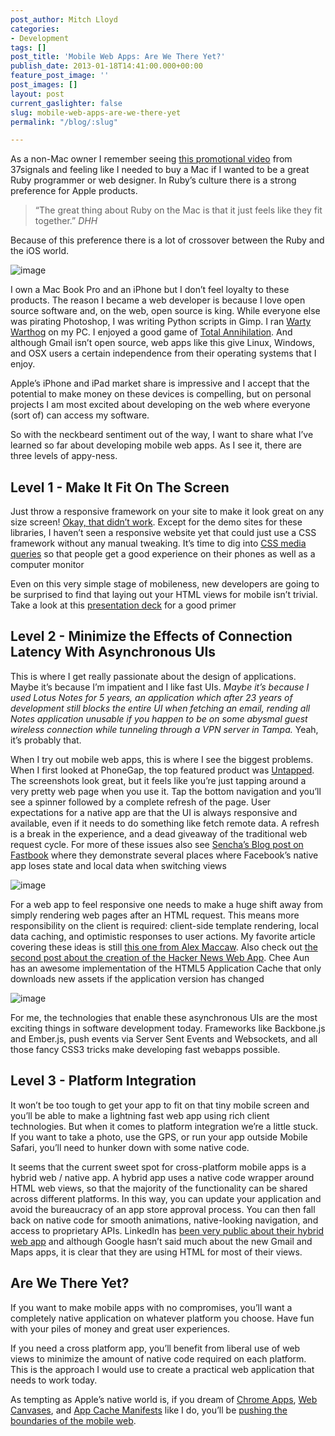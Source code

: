```yaml
---
post_author: Mitch Lloyd
categories:
- Development
tags: []
post_title: 'Mobile Web Apps: Are We There Yet?'
publish_date: 2013-01-18T14:41:00.000+00:00
feature_post_image: ''
post_images: []
layout: post
current_gaslighter: false
slug: mobile-web-apps-are-we-there-yet
permalink: "/blog/:slug"

---
```

As a non-Mac owner I remember seeing [this promotional video](http://www.youtube.com/watch?v=Jh2OVJjbKUI) from 37signals and feeling like I needed to buy a Mac if I wanted to be a great Ruby programmer or web designer. In Ruby’s culture there is a strong preference for Apple products.

> “The great thing about Ruby on the Mac is that it just feels like they fit together.”
> <cite>DHH</cite>

Because of this preference there is a lot of crossover between the Ruby and the iOS world.

![image](http://media.tumblr.com/7baaa76ec668072af581605d65d769c5/tumblr_inline_mgtsgmxJZA1r9fv8b.jpg)

I own a Mac Book Pro and an iPhone but I don’t feel loyalty to these products.
The reason I became a web developer is because I love open source software
and, on the web, open source is king. While everyone else was pirating
Photoshop, I was writing Python scripts in Gimp. I ran [Warty Warthog](http://en.wikipedia.org/wiki/List_of_Ubuntu_releases#Ubuntu_4.10_.28Warty_Warthog.29)
on my PC. I enjoyed a good game of [Total Annihilation](http://www.tauniverse.com/). And although Gmail isn’t open
source, web apps like this give Linux, Windows, and OSX users a certain independence from their operating systems that I enjoy.

Apple’s iPhone and iPad market share is impressive and I accept that the
potential to make money on these devices is compelling, but on personal
projects I am most excited about developing on the web where everyone (sort
of) can access my software.

So with the neckbeard sentiment out of the way, I want to share what I’ve
learned so far about developing mobile web apps. As I see it, there are three
levels of appy-ness.

## Level 1 - Make It Fit On The Screen

Just throw a responsive framework on your site to make it look great on any
size screen! [Okay, that didn’t work](https://twitter.com/t_crayford/status/290989695754719233). Except for
the demo sites for these libraries, I haven’t seen a responsive website yet
that could just use a CSS framework without any manual tweaking. It’s time to
dig into [CSS media queries](http://www.w3.org/TR/css3-mediaqueries/) so that
people get a good experience on their phones as well as a computer monitor

Even on this very simple stage of mobileness, new developers are going to be
surprised to find that laying out your HTML views for mobile isn’t trivial.
Take a look at this [presentation deck](http://lanyrd.com/2011/bd11/sccwh/)
for a good primer

## Level 2 - Minimize the Effects of Connection Latency With Asynchronous UIs

This is where I get really passionate about the design of applications. Maybe
it’s because I’m impatient and I like fast UIs. _Maybe it’s because I used
Lotus Notes for 5 years, an application which after 23 years of development
still blocks the entire UI when fetching an email, rending all Notes
application unusable if you happen to be on some abysmal guest wireless
connection while tunneling through a VPN server in Tampa._ Yeah, it’s probably
that.

When I try out mobile web apps, this is where I see the biggest problems. When
I first looked at PhoneGap, the top featured product was
[Untapped](http://phonegap.com/app/untappd/). The screenshots look great, but
it feels like you’re just tapping around a very pretty web page when you use
it. Tap the bottom navigation and you’ll see a spinner followed by a complete
refresh of the page. User expectations for a native app are that the UI is
always responsive and available, even if it needs to do something like fetch
remote data. A refresh is a break in the experience, and a dead giveaway of
the traditional web request cycle. For more of these issues also see [Sencha’s Blog post on Fastbook](http://www.sencha.com/blog/the-making-of-fastbook-an-html5-love-story/) where they demonstrate several places where Facebook’s native app loses state and local data when switching views

![image](http://media.tumblr.com/045b778e0ae7cbd7a4fb67ccc805e90f/tumblr_inline_mgts9umhmZ1r9fv8b.png)

For a web app to feel responsive one needs to make a huge shift away from
simply rendering web pages after an HTML request. This means more
responsibility on the client is required: client-side template rendering,
local data caching, and optimistic responses to user actions. My favorite
article covering these ideas is still [this one from Alex Maccaw](http://alexmaccaw.com/posts/async_ui). Also check out [the second post about the creation of the Hacker News Web App](http://cheeaun.com/blog/2012/03/how-i-built-hacker-news-mobile-web-app_26). Chee Aun has an awesome implementation of the HTML5 Application Cache
that only downloads new assets if the application version has changed

![image](http://media.tumblr.com/9356a9d3792574581959072087b6204c/tumblr_inline_mgtse6HnAp1r9fv8b.png)

For me, the technologies that enable these asynchronous UIs are the most
exciting things in software development today. Frameworks like Backbone.js and
Ember.js, push events via Server Sent Events and Websockets, and all those
fancy CSS3 tricks make developing fast webapps possible.

## Level 3 - Platform Integration

It won’t be too tough to get your app to fit on that tiny mobile screen and
you’ll be able to make a lightning fast web app using rich client
technologies. But when it comes to platform integration we’re a little stuck.
If you want to take a photo, use the GPS, or run your app outside Mobile
Safari, you’ll need to hunker down with some native code.

It seems that the current sweet spot for cross-platform mobile apps is a
hybrid web / native app. A hybrid app uses a native code wrapper around HTML
web views, so that the majority of the functionality can be shared across
different platforms. In this way, you can update your application and avoid
the bureaucracy of an app store approval process. You can then fall back on
native code for smooth animations, native-looking navigation, and access to
proprietary APIs. LinkedIn has [been very public about their hybrid web
app](http://venturebeat.com/2012/05/02/linkedin-ipad-app-engineering/) and
although Google hasn’t said much about the new Gmail and Maps apps, it is
clear that they are using HTML for most of their views.

## Are We There Yet?

If you want to make mobile apps with no compromises, you’ll want a completely
native application on whatever platform you choose. Have fun with your piles
of money and great user experiences.

If you need a cross platform app, you’ll benefit from liberal use of web views
to minimize the amount of native code required on each platform. This is the
approach I would use to create a practical web application that needs to work
today.

As tempting as Apple’s native world is, if you dream of [Chrome Apps](http://developer.chrome.com/apps/first_app.html), [Web Canvases](http://en.wikipedia.org/wiki/Canvas_element), and [App Cache Manifests](http://www.html5rocks.com/en/tutorials/appcache/beginner/) like I
do, you’ll be [pushing the boundaries of the mobile web](http://37signals.com/svn/posts/3269-behind-the-speed-basecamp-mobile).

